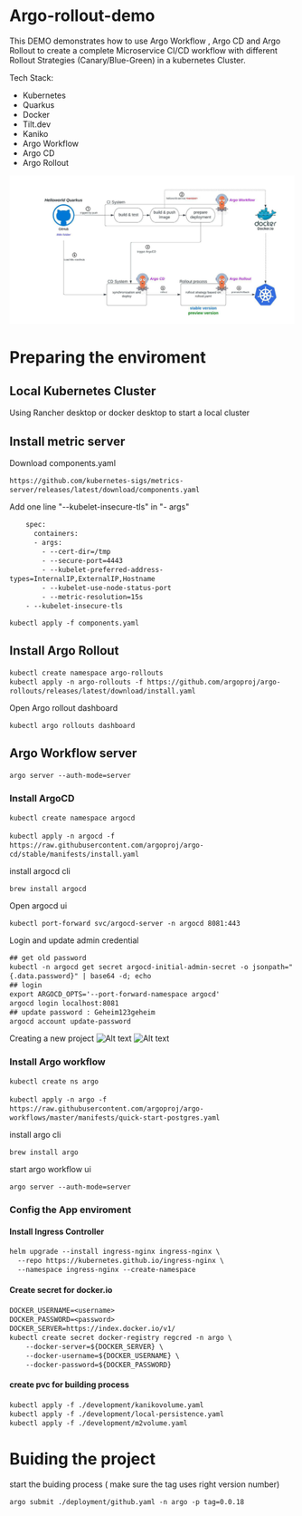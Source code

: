 # Argo-rollout-demo

This DEMO demonstrates how to use Argo Workflow , Argo CD and Argo Rollout to create a complete Microservice CI/CD workflow with different Rollout Strategies (Canary/Blue-Green) in a kubernetes Cluster. 

Tech Stack:
- Kubernetes
- Quarkus
- Docker
- Tilt.dev
- Kaniko 
- Argo Workflow
- Argo CD
- Argo Rollout

![Alt text](/img/rollout-demo-process.jpeg?raw=true "Argo Rollout DEMO")


# Preparing the enviroment
## Local Kubernetes Cluster
Using Rancher desktop or docker desktop to start a local cluster

## Install metric server

Download components.yaml 
````
https://github.com/kubernetes-sigs/metrics-server/releases/latest/download/components.yaml
````
Add one line "--kubelet-insecure-tls" in "- args" 
````
    spec:
      containers:
      - args:
        - --cert-dir=/tmp
        - --secure-port=4443
        - --kubelet-preferred-address-types=InternalIP,ExternalIP,Hostname
        - --kubelet-use-node-status-port
        - --metric-resolution=15s
 	- --kubelet-insecure-tls
````

````
kubectl apply -f components.yaml
````
## Install Argo Rollout

```
kubectl create namespace argo-rollouts
kubectl apply -n argo-rollouts -f https://github.com/argoproj/argo-rollouts/releases/latest/download/install.yaml
```

Open Argo rollout dashboard

```
kubectl argo rollouts dashboard
```


## Argo Workflow server

```
argo server --auth-mode=server
```

### Install ArgoCD 
````
kubectl create namespace argocd

kubectl apply -n argocd -f https://raw.githubusercontent.com/argoproj/argo-cd/stable/manifests/install.yaml
````
install argocd cli
````
brew install argocd
````


Open argocd ui
```
kubectl port-forward svc/argocd-server -n argocd 8081:443
````

Login and update admin credential
````
## get old password
kubectl -n argocd get secret argocd-initial-admin-secret -o jsonpath="{.data.password}" | base64 -d; echo
## login
export ARGOCD_OPTS='--port-forward-namespace argocd'
argocd login localhost:8081
## update password : Geheim123geheim
argocd account update-password 
````

Creating a new project
![Alt text](/img/argocd-setup-1.png?raw=true "step 1")
![Alt text](/img/argocd-setup-2.png?raw=true "step 1")


### Install Argo workflow
````
kubectl create ns argo

kubectl apply -n argo -f https://raw.githubusercontent.com/argoproj/argo-workflows/master/manifests/quick-start-postgres.yaml
````
install argo cli
````
brew install argo
````
start argo workflow ui
````
argo server --auth-mode=server
````

### Config the App enviroment

#### Install Ingress Controller
````
helm upgrade --install ingress-nginx ingress-nginx \
  --repo https://kubernetes.github.io/ingress-nginx \
  --namespace ingress-nginx --create-namespace
````

#### Create secret for docker.io
````
DOCKER_USERNAME=<username>
DOCKER_PASSWORD=<password>
DOCKER_SERVER=https://index.docker.io/v1/
kubectl create secret docker-registry regcred -n argo \
    --docker-server=${DOCKER_SERVER} \
    --docker-username=${DOCKER_USERNAME} \
    --docker-password=${DOCKER_PASSWORD}
````

#### create pvc for building process
````
kubectl apply -f ./development/kanikovolume.yaml
kubectl apply -f ./development/local-persistence.yaml
kubectl apply -f ./development/m2volume.yaml
````

# Buiding the project
start the buiding process ( make sure the tag uses right version number)
````
argo submit ./deployment/github.yaml -n argo -p tag=0.0.18
````

